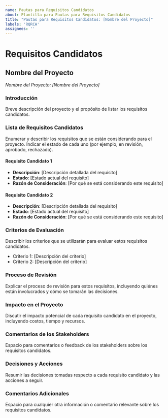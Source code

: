 ```yaml
---
name: Pautas para Requisitos Candidatos
about: Plantilla para Pautas para Requisitos Candidatos
title: "Pautas para Requisitos Candidatos: [Nombre del Proyecto]"
labels: 'RQRCA'
assignees: ''
---
```

# Requisitos Candidatos

## Nombre del Proyecto
*Nombre del Proyecto: [Nombre del Proyecto]*

### Introducción
Breve descripción del proyecto y el propósito de listar los requisitos candidatos.

### Lista de Requisitos Candidatos
Enumerar y describir los requisitos que se están considerando para el proyecto. Indicar el estado de cada uno (por ejemplo, en revisión, aprobado, rechazado).

#### Requisito Candidato 1
- **Descripción**: [Descripción detallada del requisito]
- **Estado**: [Estado actual del requisito]
- **Razón de Consideración**: [Por qué se está considerando este requisito]

#### Requisito Candidato 2
- **Descripción**: [Descripción detallada del requisito]
- **Estado**: [Estado actual del requisito]
- **Razón de Consideración**: [Por qué se está considerando este requisito]

### Criterios de Evaluación
Describir los criterios que se utilizarán para evaluar estos requisitos candidatos.

- Criterio 1: [Descripción del criterio]
- Criterio 2: [Descripción del criterio]

### Proceso de Revisión
Explicar el proceso de revisión para estos requisitos, incluyendo quiénes están involucrados y cómo se tomarán las decisiones.

### Impacto en el Proyecto
Discutir el impacto potencial de cada requisito candidato en el proyecto, incluyendo costos, tiempo y recursos.

### Comentarios de los Stakeholders
Espacio para comentarios o feedback de los stakeholders sobre los requisitos candidatos.

### Decisiones y Acciones
Resumir las decisiones tomadas respecto a cada requisito candidato y las acciones a seguir.

### Comentarios Adicionales
Espacio para cualquier otra información o comentario relevante sobre los requisitos candidatos.


